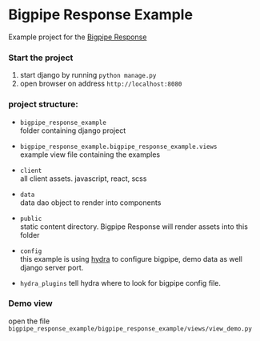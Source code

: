 # Bigpipe Response Example

Example project for the [Bigpipe Response](https://github.com/shacoshe/bigpipe-response)


### Start the project
1. start django by running `python manage.py`
2. open browser on address `http://localhost:8080`
 

### project structure:

- `bigpipe_response_example`    
folder containing django project 

- `bigpipe_response_example.bigpipe_response_example.views`    
example view file containing the examples  

- `client`    
all client assets. javascript, react, scss
 
- `data`   
data dao object to render into components

- `public`     
static content directory. Bigpipe Response will render assets into this folder

- `config`     
this example is using [hydra](https://hydra.cc/) to configure bigpipe, demo data as well django server port.
   
- `hydra_plugins`
tell hydra where to look for bigpipe config file.


### Demo view 

open the file `bigpipe_response_example/bigpipe_response_example/views/view_demo.py`


